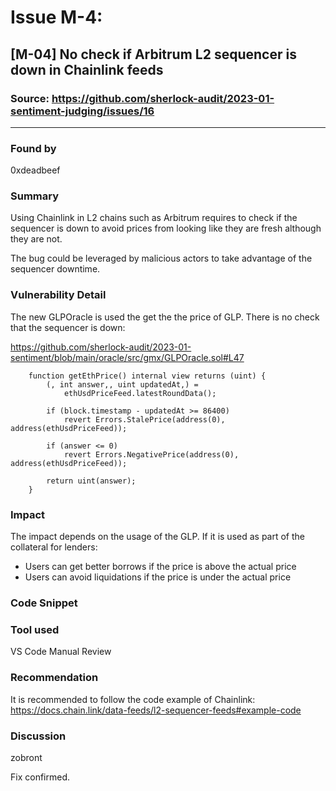 # Issue M-4: 
## [M-04] No check if Arbitrum L2 sequencer is down in Chainlink feeds
### Source: https://github.com/sherlock-audit/2023-01-sentiment-judging/issues/16
---
### Found by
0xdeadbeef

### Summary
Using Chainlink in L2 chains such as Arbitrum requires to check if the sequencer is down to avoid prices from looking like they are fresh although they are not.

The bug could be leveraged by malicious actors to take advantage of the sequencer downtime.

### Vulnerability Detail
The new GLPOracle is used the get the the price of GLP. There is no check that the sequencer is down:

https://github.com/sherlock-audit/2023-01-sentiment/blob/main/oracle/src/gmx/GLPOracle.sol#L47
```Solidity
    function getEthPrice() internal view returns (uint) {
        (, int answer,, uint updatedAt,) =
            ethUsdPriceFeed.latestRoundData();

        if (block.timestamp - updatedAt >= 86400)
            revert Errors.StalePrice(address(0), address(ethUsdPriceFeed));

        if (answer <= 0)
            revert Errors.NegativePrice(address(0), address(ethUsdPriceFeed));

        return uint(answer);
    }
```
### Impact
The impact depends on the usage of the GLP.
If it is used as part of the collateral for lenders:

- Users can get better borrows if the price is above the actual price
- Users can avoid liquidations if the price is under the actual price
### Code Snippet
### Tool used
VS Code
Manual Review

### Recommendation
It is recommended to follow the code example of Chainlink:
https://docs.chain.link/data-feeds/l2-sequencer-feeds#example-code

### Discussion
zobront

Fix confirmed.
